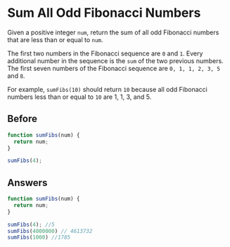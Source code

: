 # Sum All Odd Fibonacci Numbers
Given a positive integer `num`, return the sum of all odd Fibonacci numbers that are less than or equal to `num`.

The first two numbers in the Fibonacci sequence are `0` and `1`. Every additional number in the sequence is the `sum` of the two previous numbers. 
The first seven numbers of the Fibonacci sequence are `0, 1, 1, 2, 3, 5` and `8`.

For example, `sumFibs(10)` should return `10` because all odd Fibonacci numbers less than or equal to `10` are 1, 1, 3, and 5.

## Before
```javascript
function sumFibs(num) {
  return num;
}

sumFibs(4);
```
## Answers
```javascript
function sumFibs(num) {
  return num;
}

sumFibs(4); //5
sumFibs(4000000) // 4613732
sumFibs(1000) //1785
```
